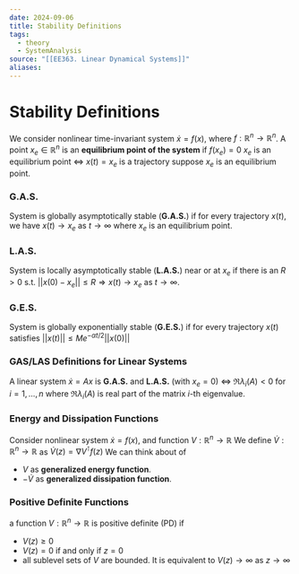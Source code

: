 ```yaml
---
date: 2024-09-06
title: Stability Definitions
tags:
  - theory
  - SystemAnalysis
source: "[[EE363. Linear Dynamical Systems]]"
aliases:
---
```

# Stability Definitions
We consider nonlinear time-invariant system $\dot{x} = f(x)$, where $f : \mathbb{R}^n \rightarrow \mathbb{R}^n$.
A point $x_e \in \mathbb{R}^n$ is an **equilibrium point of the system** if  $f(x_e) = 0$
$x_e$ is an equilibrium point $\Longleftrightarrow$ $x(t) = x_e$ is a trajectory suppose $x_e$ is an equilibrium point.
### G.A.S.
System is globally asymptotically stable (**G.A.S.**) if for every trajectory $x(t)$, we have $x(t) \rightarrow x_e$ as $t \rightarrow \infty$ where $x_e$ is an equilibrium point.
### L.A.S.
System is locally asymptotically stable (**L.A.S.**) near or at $x_e$ if there is an $R>0$ s.t. $||x(0)-x_e|| \leq R \Rightarrow x(t) \rightarrow x_e$ as $t \rightarrow \infty$.
### G.E.S.
System is globally exponentially stable (**G.E.S.**) if for every trajectory $x(t)$ satisfies $||x(t)|| \leq Me^{-\alpha t/2}||x(0)||$



### GAS/LAS Definitions for Linear Systems
A linear system $\dot{x}=Ax$ is **G.A.S.** and **L.A.S.** (with $x_e=0$) $\Leftrightarrow$ $\mathfrak{R}\lambda_i(A) < 0$ for $i=1,\dots,n$
where $\mathfrak{R}\lambda_i(A)$ is real part of the matrix $i$-th eigenvalue.
### Energy and Dissipation Functions
Consider nonlinear system $\dot{x}=f(x)$, and function $V:\mathbb{R}^n \rightarrow \mathbb{R}$
We define $\dot{V}:\mathbb{R}^n \rightarrow \mathbb{R}$ as $\dot{V}(z)=\nabla{V}^\intercal f(z)$
We can think about of 
* $V$ as **generalized energy function**.
* $-\dot{V}$ as **generalized dissipation function**.
### Positive Definite Functions
a function $V:\mathbb{R}^n \rightarrow \mathbb{R}$ is positive definite (PD) if
* $V(z) \geq 0$
* $V(z)=0$ if and only if $z=0$
* all sublevel sets of $V$ are bounded. It is equivalent to $V(z) \rightarrow \infty$ as $z \rightarrow \infty$
